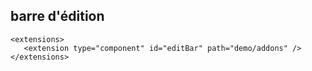 ## barre d'édition

 
 ````
 <extensions>
    <extension type="component" id="editBar" path="demo/addons" />
</extensions>
 ````